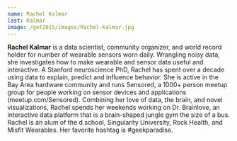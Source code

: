 ```yaml
---
name: Rachel Kalmar
last: Kalmar
image: /get2015/images/Rachel-Kalmar.jpg
---
```


**Rachel Kalmar** is a data scientist, community organizer, and world record holder for number of wearable sensors worn daily. Wrangling noisy data, she investigates how to make wearable and sensor data useful and interactive. A Stanford neuroscience PhD, Rachel has spent over a decade using data to explain, predict and influence behavior. She is active in the Bay Area hardware community and runs Sensored, a 1000+ person meetup group for people working on sensor devices and applications (meetup.com/Sensored). Combining her love of data, the brain, and novel visualizations, Rachel spends her weekends working on Dr. Brainlove, an interactive data platform that is a brain-shaped jungle gym the size of a bus. Rachel is an alum of the d.school, Singularity University, Rock Health, and Misfit Wearables. Her favorite hashtag is #geekparadise.
